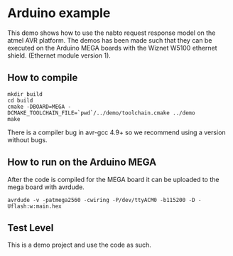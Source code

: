 # Arduino example

This demo shows how to use the nabto request response model on the
atmel AVR platform. The demos has been made such that they can be executed on the Arduino MEGA boards with the Wiznet W5100 ethernet shield. (Ethernet module version 1).

## How to compile

```
mkdir build
cd build
cmake -DBOARD=MEGA -DCMAKE_TOOLCHAIN_FILE=`pwd`/../demo/toolchain.cmake ../demo
make
```

There is a compiler bug in avr-gcc 4.9+ so we recommend using a
version without bugs.

## How to run on the Arduino MEGA

After the code is compiled for the MEGA board it can be uploaded to
the mega board with avrdude.

```
avrdude -v -patmega2560 -cwiring -P/dev/ttyACM0 -b115200 -D -Uflash:w:main.hex
```

## Test Level

This is a demo project and use the code as such.
